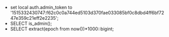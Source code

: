 - set local auth.admin_token to '1515332430747:f62c0c0a744ed5103d370fae033085bf0c8dbd4ff6bf7247e359c21eff2e2235';
- SELECT is_admin();
- SELECT extract(epoch from now())*1000::bigint;
